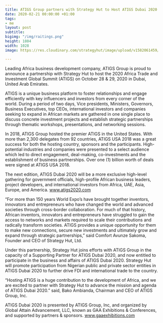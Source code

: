 ```yaml
---
title: ATIGS Group partners with Strategy Hut to Host ATIGS Dubai 2020
date: 2020-02-21 00:00:00 +01:00
tags:
- me
layout: post
subtitle: 
bigimg: "/img/raitings.png"
height: 1804
width: 1028
image: https://res.cloudinary.com/strategyhut/image/upload/v1582061459/ATIGS_BANNER_1_hxeyyy.jpg

---
```


Leading Africa business development company, ATIGS Group is proud to announce a partnership with Strategy Hut to host the 2020 Africa Trade and Investment Global Summit (ATIGS) on October 28 & 29, 2020 in Dubai, United Arab Emirates.

ATIGS is a unique business platform to foster relationships and engage efficiently with key influencers and investors from every corner of the world. During a period of two days, Vice presidents, Ministers, Governors, Business Executives, top CEOs, international investors and companies seeking to expand in African markets are gathered in one single place to discuss concrete investment projects and establish strategic partnerships through thematic workshops, presentations, and networking sessions.

In 2018, ATIGS Group hosted the premier ATIGS in the United States. With more than 2,300 delegates from 92 countries, ATIGS USA 2018 was a great success for both the hosting country, sponsors and the participants. High-potential industries and companies were presented to a select audience which led to direct engagement, deal-making, co-investments and the establishment of business partnerships. Over one (1) billion worth of deals were signed at ATIGS USA 2018.

The next edition, ATIGS Dubai 2020 will be a more exclusive high-level gathering for government officials, high-profile African business leaders, project developers, and international investors from Africa, UAE, Asia, Europe, and America. www.atigs2020.com

“For more than 150 years World Expo’s have brought together inventors, innovators and entrepreneurs who have changed the world and advanced societies through cross-border collaboration. For much of that history, African inventors, innovators and entrepreneurs have struggled to gain the access to networks and markets required to scale their contributions and radically transform societies. ATIGS provides a unique opportunity for them to make new connections, secure new investments and ultimately grow and expand through strategic partnerships,” said Comfort Avunze Sakoma, Founder and CEO of Strategy Hut, Ltd.

Under this partnership, Strategy Hut joins efforts with ATIGS Group in the capacity of a Supporting Partner for ATIGS Dubai 2020, and now entitled to participate in the business and affairs of ATIGS Dubai 2020. Strategy Hut will promote participation from Nigerian public and private sector entities in ATIGS Dubai 2020 to further drive FDI and international trade to the country.

“Hosting ATIGS is a huge contribution to the development of Africa, and we are excited to partner with Strategy Hut to advance the mission and agenda of ATIGS Dubai 2020.” said, Bako Ambianda, Chairman and CEO of ATIGS Group, Inc.

ATIGS Dubai 2020 is presented by ATIGS Group, Inc, and organized by Global Attain Advancement, LLC, known as GAA Exhibitions & Conferences, and supported by partners & sponsors. www.gaaexhibitions.com




